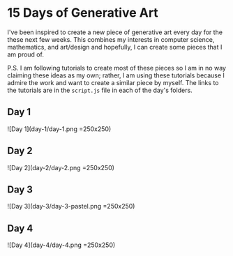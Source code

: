 # 15 Days of Generative Art
I've been inspired to create a new piece of generative art every day for the 
these next few weeks. This combines my interests in computer science,
mathematics, and art/design and hopefully, I can create some pieces that I am
proud of.

P.S. I am following tutorials to create most of these pieces so I am in no way
claiming these ideas as my own; rather, I am using these tutorials because I
admire the work and want to create a similar piece by myself. The links to the
tutorials are in the `script.js` file in each of the day's folders.

## Day 1
![Day 1](day-1/day-1.png =250x250)

## Day 2
![Day 2](day-2/day-2.png =250x250)

## Day 3
![Day 3](day-3/day-3-pastel.png =250x250)

## Day 4
![Day 4](day-4/day-4.png =250x250)
